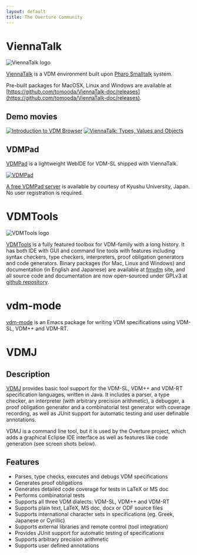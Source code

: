 ```yaml
---
layout: default
title: The Overture Community
---
```


# ViennaTalk

![ViennaTalk logo](https://raw.githubusercontent.com/tomooda/ViennaTalk-doc/master/images/ViennaTalk-logo-150.png)

[ViennaTalk](https://github.com/tomooda/ViennaTalk-doc/blob/master/README.md) is a VDM environment built upon [Pharo Smalltalk](http://pharo.org) system.

Pre-built packages for MacOSX, Linux and Windows are available at [https://github.com/tomooda/ViennaTalk-doc/releases](https://github.com/tomooda/ViennaTalk-doc/releases).

## Demo movies

[![Introduction to VDM Browser](http://img.youtube.com/vi/ZIR3fFPeTz0/1.jpg)](http://www.youtube.com/watch?v=ZIR3fFPeTz0)
[![ViennaTalk: Types, Values and Objects](http://img.youtube.com/vi/anZoWeA5vd0/1.jpg)](http://www.youtube.com/watch?v=anZoWeA5vd0)

## VDMPad
[VDMPad](https://github.com/tomooda/ViennaTalk-doc/blob/master/VDMPad.md) is a lightweight WebIDE for VDM-SL shipped with ViennaTalk.

[![VDMPad](http://img.youtube.com/vi/-tY1C-zsNw0/1.jpg)](http://www.youtube.com/watch?v=-tY1C-zsNw0)


[A free VDMPad server](http://vdmpad.csce.kyushu-u.ac.jp) is available by courtesy of Kyushu University, Japan.
No user registration is required.

# VDMTools

![VDMTools logo](https://avatars1.githubusercontent.com/u/16361443?v=3&s=100)

[VDMTools](http://fmvdm.org/) is a fully featured toolbox for VDM-family with a long history. It has both IDE with GUI and command line tools with features including syntax checkers, type checkers, interpreters, proof obligation generators and code generators. Binary packages (for Mac, Linux and Windows) and documentation (in English and Japanese) are available at [fmvdm](http://fmvdm.org/) site, and all source code and documentation are now open-sourced under GPLv3 at [github repository](http://github.com/vdmtools/vdmtools/).

# vdm-mode

[vdm-mode](https://github.com/peterwvj/vdm-mode) is an Emacs package for writing VDM specifications using VDM-SL, VDM++ and VDM-RT.

# VDMJ

## Description

[VDMJ](https://github.com/nickbattle/vdmj/releases) provides basic tool support for the VDM-SL, VDM++ and VDM-RT specification languages, written in Java. It includes a parser, a type checker, an interpreter (with arbitrary precision arithmetic), a debugger, a proof obligation generator and a combinatorial test generator with coverage recording, as well as JUnit support for automatic testing and user definable annotations.

VDMJ is a command line tool, but it is used by the Overture project, which adds a graphical Eclipse IDE interface as well as features like code generation (see screen shots below).

## Features

* Parses, type checks, executes and debugs VDM specifications
* Generates proof obligations
* Generates detailed code coverage for tests in LaTeX or MS doc
* Performs combinatorial tests
* Supports all three VDM dialects: VDM-SL, VDM++ and VDM-RT
* Supports plain text, LaTeX, MS doc, docx or ODF source files
* Supports international character sets in specifications (eg. Greek, Japanese or Cyrillic)
* Supports external libraries and remote control (tool integration)
* Provides JUnit support for automatic testing of specifications
* Supports arbitrary precision arithmetic
* Supports user defined annotations
